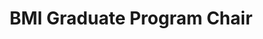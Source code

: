 ---
name: Lucila Ohno-Machado, M.D., Ph.D., M.B.A.
role: Chair
email: lohnomachado@health.ucsd.edu
title: BMI Graduate Program Chair
photo: lucila_ohno-machado.jpg
---